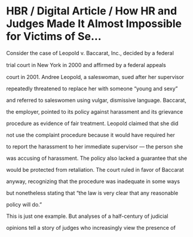 # HBR / Digital Article / How HR and Judges Made It Almost Impossible for Victims of Se…

Consider the case of Leopold v. Baccarat, Inc., decided by a federal

trial court in New York in 2000 and aﬃrmed by a federal appeals

court in 2001. Andree Leopold, a saleswoman, sued after her supervisor

repeatedly threatened to replace her with someone “young and sexy”

and referred to saleswomen using vulgar, dismissive language. Baccarat,

the employer, pointed to its policy against harassment and its grievance

procedure as evidence of fair treatment. Leopold claimed that she did

not use the complaint procedure because it would have required her

to report the harassment to her immediate supervisor — the person she

was accusing of harassment. The policy also lacked a guarantee that she

would be protected from retaliation. The court ruled in favor of Baccarat

anyway, recognizing that the procedure was inadequate in some ways

but nonetheless stating that “the law is very clear that any reasonable

policy will do.”

This is just one example. But analyses of a half-century of judicial

opinions tell a story of judges who increasingly view the presence of